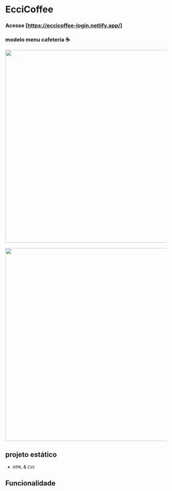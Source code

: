 # EcciCoffee

### Acesse [https://eccicoffee-login.netlify.app/]

### modelo menu cafeteria ☕

<div align= center>
  <img src="https://user-images.githubusercontent.com/75847604/186507162-8b2d9a6a-863c-403e-9689-27d2b8d6016a.png" width=600 /> 
</div>

</br>

<div align= center>
  <img src="https://user-images.githubusercontent.com/75847604/186507364-00d96c9f-a985-40c3-bd33-e12ed9108177.png" width=600 />
</div>

## projeto estático

- `HTML` & `CSS`

## Funcionalidade

